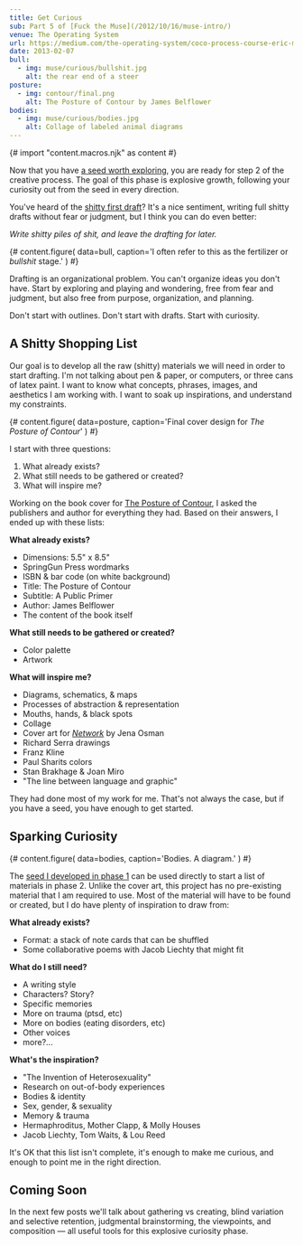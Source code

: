 ```yaml
---
title: Get Curious
sub: Part 5 of [Fuck the Muse](/2012/10/16/muse-intro/)
venue: The Operating System
url: https://medium.com/the-operating-system/coco-process-course-eric-meyers-fuck-the-muse-lesson-5-get-curious-pt-1-b30284155182
date: 2013-02-07
bull:
  - img: muse/curious/bullshit.jpg
    alt: the rear end of a steer
posture:
  - img: contour/final.png
    alt: The Posture of Contour by James Belflower
bodies:
  - img: muse/curious/bodies.jpg
    alt: Collage of labeled animal diagrams
---
```

{# import "content.macros.njk" as content #}

Now that you have [a seed worth exploring][seed],
you are ready for step 2 of the creative process.
The goal of this phase is explosive growth,
following your curiosity out from the seed in every direction.

You've heard of the [shitty first draft][draft]?
It's a nice sentiment,
writing full shitty drafts without fear or judgment,
but I think you can do even better:

*Write shitty piles of shit,
and leave the drafting for later.*

{# content.figure(
  data=bull,
  caption='I often refer to this as the fertilizer or *bullshit* stage.'
) #}

Drafting is an organizational problem.
You can't organize ideas you don't have.
Start by exploring and playing and wondering,
free from fear and judgment,
but also free from purpose, organization, and planning.

Don't start with outlines.
Don't start with drafts.
Start with curiosity.

[seed]: /2012/12/13/starting-from-a-seed/
[draft]: https://www.humnet.ucla.edu/humnet/english/wwwroot2/ta/hyperteach/pdfs/shitty.pdf

## A Shitty Shopping List

Our goal is to develop all the raw (shitty) materials
we will need in order to start drafting.
I'm not talking about pen & paper,
or computers,
or three cans of latex paint.
I want to know what concepts, phrases,
images, and aesthetics I am working with.
I want to soak up inspirations,
and understand my constraints.

{# content.figure(
  data=posture,
  caption='Final cover design for *The Posture of Contour*'
) #}

I start with three questions:

1. What already exists?
2. What still needs to be gathered or created?
3. What will inspire me?

Working on the book cover for [The Posture of Contour][book],
I asked the publishers and author for everything they had.
Based on their answers, I ended up with these lists:

[book]: /2013/01/22/contour/

**What already exists?**

- Dimensions: 5.5" x 8.5"
- SpringGun Press wordmarks
- ISBN & bar code (on white background)
- Title: The Posture of Contour
- Subtitle: A Public Primer
- Author: James Belflower
- The content of the book itself

**What still needs to be gathered or created?**

- Color palette
- Artwork

**What will inspire me?**

- Diagrams, schematics, & maps
- Processes of abstraction & representation
- Mouths, hands, & black spots
- Collage
- Cover art for [*Network*][network] by Jena Osman
- Richard Serra drawings
- Franz Kline
- Paul Sharits colors
- Stan Brakhage & Joan Miro
- "The line between language and graphic"

They had done most of my work for me.
That's not always the case,
but if you have a seed,
you have enough to get started.

[network]: https://www.fenceportal.org/?page_id=422

## Sparking Curiosity

{# content.figure(
  data=bodies,
  caption='Bodies. A diagram.'
) #}

The [seed I developed in phase 1][seed]
can be used directly to start a list of materials
in phase 2. Unlike the cover art,
this project has no pre-existing material that I am required to use.
Most of the material will have to be found or created,
but I do have plenty of inspiration to draw from:

**What already exists?**

- Format: a stack of note cards that can be shuffled
- Some collaborative poems with Jacob Liechty that might fit

**What do I still need?**

- A writing style
- Characters? Story?
- Specific memories
- More on trauma (ptsd, etc)
- More on bodies (eating disorders, etc)
- Other voices
- more?...

**What's the inspiration?**

- "The Invention of Heterosexuality"
- Research on out-of-body experiences
- Bodies & identity
- Sex, gender, & sexuality
- Memory & trauma
- Hermaphroditus, Mother Clapp, & Molly Houses
- Jacob Liechty, Tom Waits, & Lou Reed

It's OK that this list isn't complete,
it's enough to make me curious,
and enough to point me in the right direction.

## Coming Soon

In the next few posts we'll talk about
gathering vs creating,
blind variation and selective retention,
judgmental brainstorming,
the viewpoints, and composition —
all useful tools for this explosive curiosity phase.
